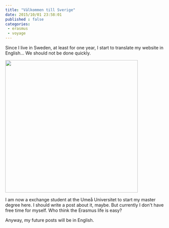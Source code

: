 ```yaml
---
title: "Välkommen till Sverige"
date: 2015/10/01 23:58:01
published : false
categories:
 - erasmus
 - voyage
---
```


Since I live in Sweden, at least for one year, I start to translate my website in English... We should not be done quickly.

<a title="Let's do it in a #swedish way !" alt="Let's do it in a #swedish way !" href="https://instagram.com/p/6zosrbw8lR/"><img src="https://scontent-arn2-1.cdninstagram.com/hphotos-xaf1/t51.2885-15/e35/11931177_884831308232047_1984723315_n.jpg" width="420px"></a>

I am now a exchange student at the Umeå Universitet to start my master degree here. I should write a post about it, maybe. But currently I don't have free time for myself. Who think the Erasmus life is easy?

Anyway, my future posts will be in English.
